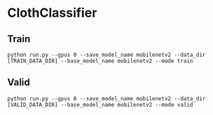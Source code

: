 # ClothClassifier

## Train
```
python run.py --gpus 0 --save_model_name mobilenetv2 --data_dir [TRAIN_DATA_DIR] --base_model_name mobilenetv2 --mode train
```

## Valid
```
python run.py --gpus 0 --save_model_name mobilenetv2 --data_dir [VALID_DATA_DIR] --base_model_name mobilenetv2 --mode valid
```
